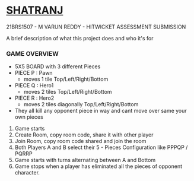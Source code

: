 
# [SHATRANJ](https://shatranjh.vercel.app/)

21BRS1507 - M VARUN REDDY - HITWICKET ASSESSMENT SUBMISSION

A brief description of what this project does and who it's for

### GAME OVERVIEW
- 5X5 BOARD  with 3 different Pieces
- PIECE P : Pawn 
    - moves 1 tile Top/Left/Right/Bottom
- PIECE Q : Hero1
    - moves 2 tiles Top/Left/Right/Bottom
- PIECE R : Hero2
    - moves 2 tiles diagonally Top/Left/Right/Bottom
- They all kill any opponent piece in way and cant move over same your own pieces

1. Game starts 
2. Create Room, copy room code, share it with other player
3. Join Room, copy room code shared and join the room
4. Both Players A and B select their 5 - Pieces Configuration like PPPQP / PQRRP 
5. Game starts with turns alternating between A and Bottom
6. Game stops when a player has eliminated all the pieces of opponent character.
